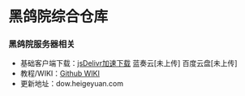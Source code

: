 # 黑鸽院综合仓库

### 黑鸽院服务器相关

- 基础客户端下载：[jsDelivr加速下载](https://cdn.jsdelivr.net/gh/qiaoshouzi/Heigeyuan-Universal-Integration-Package@main/黑鸽院基础客户端.zip)   蓝奏云[未上传]   百度云盘[未上传]
- 教程/WIKI：[Github WIKI](https://github.com/qiaoshouzi/HeiGeYuan-General-Warehouse/wiki)
- 更新地址：dow.heigeyuan.com